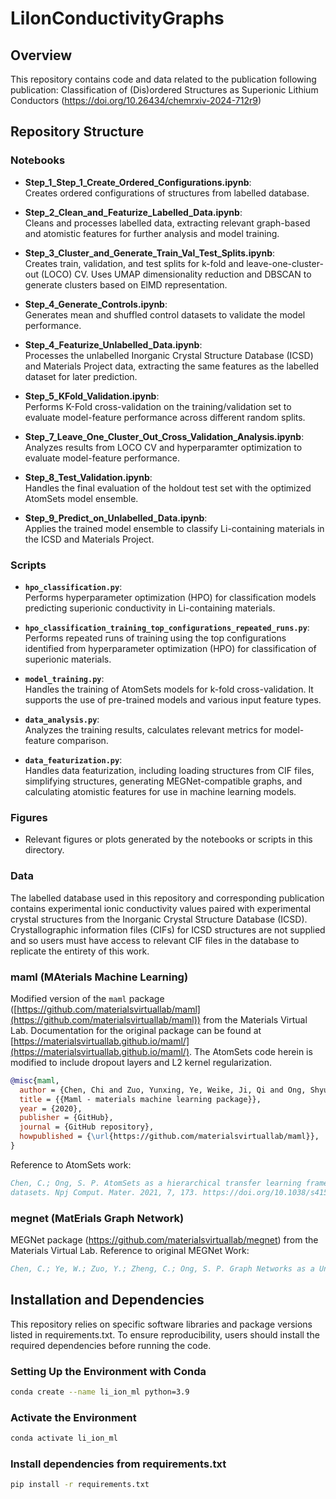 # LiIonConductivityGraphs

## Overview
This repository contains code and data related to the publication following publication:
Classification of (Dis)ordered Structures as Superionic Lithium Conductors (https://doi.org/10.26434/chemrxiv-2024-712r9) 

## Repository Structure

### Notebooks

- **Step_1_Step_1_Create_Ordered_Configurations.ipynb**:  
  Creates ordered configurations of structures from labelled database. 

- **Step_2_Clean_and_Featurize_Labelled_Data.ipynb**:  
  Cleans and processes labelled data, extracting relevant graph-based and atomistic features for further analysis and model training. 
  
- **Step_3_Cluster_and_Generate_Train_Val_Test_Splits.ipynb**:  
  Creates train, validation, and test splits for k-fold and leave-one-cluster-out (LOCO) CV. Uses UMAP dimensionality reduction and DBSCAN to generate clusters based on ElMD representation. 
  
- **Step_4_Generate_Controls.ipynb**:  
  Generates mean and shuffled control datasets to validate the model performance.

- **Step_4_Featurize_Unlabelled_Data.ipynb**:  
  Processes the unlabelled Inorganic Crystal Structure Database (ICSD) and Materials Project data, extracting the same features as the labelled dataset for later prediction.

- **Step_5_KFold_Validation.ipynb**:  
  Performs K-Fold cross-validation on the training/validation set to evaluate model-feature performance across different random splits.

- **Step_7_Leave_One_Cluster_Out_Cross_Validation_Analysis.ipynb**:  
  Analyzes results from LOCO CV and hyperparamter optimization to evaluate model-feature performance.

- **Step_8_Test_Validation.ipynb**:  
  Handles the final evaluation of the holdout test set with the optimized AtomSets model ensemble.

- **Step_9_Predict_on_Unlabelled_Data.ipynb**:  
  Applies the trained model ensemble to classify Li-containing materials in the ICSD and Materials Project.

### Scripts

- **`hpo_classification.py`**:  
  Performs hyperparameter optimization (HPO) for classification models predicting superionic conductivity in Li-containing materials.

- **`hpo_classification_training_top_configurations_repeated_runs.py`**:  
  Performs repeated runs of training using the top configurations identified from hyperparameter optimization (HPO) for classification of superionic materials.

- **`model_training.py`**:  
  Handles the training of AtomSets models for k-fold cross-validation. It supports the use of pre-trained models and various input feature types.

- **`data_analysis.py`**:  
  Analyzes the training results, calculates relevant metrics for model-feature comparison.

- **`data_featurization.py`**:  
  Handles data featurization, including loading structures from CIF files, simplifying structures, generating MEGNet-compatible graphs, and calculating atomistic features for use in machine learning models.

### Figures

- Relevant figures or plots generated by the notebooks or scripts in this directory.

### Data
The labelled database used in this repository and corresponding publication contains experimental ionic conductivity values paired with experimental crystal structures from the Inorganic Crystal Structure Database (ICSD). Crystallographic information files (CIFs) for ICSD structures are not supplied and so users must have access to relevant CIF files in the database to replicate the entirety of this work.
 
### maml (MAterials Machine Learning)

Modified version of the `maml` package ([https://github.com/materialsvirtuallab/maml](https://github.com/materialsvirtuallab/maml)) from the Materials Virtual Lab. Documentation for the original package can be found at [https://materialsvirtuallab.github.io/maml/](https://materialsvirtuallab.github.io/maml/). The AtomSets code herein is modified to include dropout layers and L2 kernel regularization.

```bibtex
@misc{maml,
  author = {Chen, Chi and Zuo, Yunxing, Ye, Weike, Ji, Qi and Ong, Shyue Ping},
  title = {{Maml - materials machine learning package}},
  year = {2020},
  publisher = {GitHub},
  journal = {GitHub repository},
  howpublished = {\url{https://github.com/materialsvirtuallab/maml}},
}
```

Reference to AtomSets work:
```bibtex
Chen, C.; Ong, S. P. AtomSets as a hierarchical transfer learning framework for small and large materials
datasets. Npj Comput. Mater. 2021, 7, 173. https://doi.org/10.1038/s41524-021-00639-w
```

### megnet (MatErials Graph Network)
 
  MEGNet package (https://github.com/materialsvirtuallab/megnet) from the Materials Virtual Lab.
  Reference to original MEGNet Work:
  ```bibtex
  Chen, C.; Ye, W.; Zuo, Y.; Zheng, C.; Ong, S. P. Graph Networks as a Universal Machine Learning Framework for Molecules and Crystals. Chem. Mater. 2019, 31 (9), 3564–3572. https://doi.org/10.1021/acs.chemmater.9b01294.
  ```

## Installation and Dependencies
This repository relies on specific software libraries and package versions listed in requirements.txt. To ensure reproducibility, users should install the required dependencies before running the code.

### Setting Up the Environment with Conda
```bash
conda create --name li_ion_ml python=3.9
```

### Activate the Environment
```bash
conda activate li_ion_ml
```

### Install dependencies from requirements.txt
```bash
pip install -r requirements.txt
```

